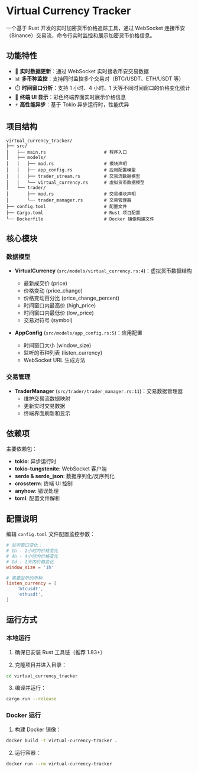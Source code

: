 # Virtual Currency Tracker

一个基于 Rust 开发的实时加密货币价格追踪工具，通过 WebSocket 连接币安（Binance）交易流，命令行实时监控和展示加密货币价格信息。

## 功能特性

- 🔄 **实时数据更新**：通过 WebSocket 实时接收币安交易数据
- 📊 **多币种监控**：支持同时监控多个交易对（BTC/USDT、ETH/USDT 等）
- ⏱️ **时间窗口分析**：支持 1 小时、4 小时、1 天等不同时间窗口的价格变化统计
- 🎨 **终端 UI 显示**：彩色终端界面实时展示价格信息
- ⚡ **高性能异步**：基于 Tokio 异步运行时，性能优异

## 项目结构

```
virtual_currency_tracker/
├── src/
│   ├── main.rs                      # 程序入口
│   ├── models/
│   │   ├── mod.rs                   # 模块声明
│   │   ├── app_config.rs            # 应用配置模型
│   │   ├── trader_stream.rs         # 交易流数据模型
│   │   └── virtual_currency.rs      # 虚拟货币数据模型
│   └── trader/
│       ├── mod.rs                   # 交易模块声明
│       └── trader_manager.rs        # 交易管理器
├── config.toml                      # 配置文件
├── Cargo.toml                       # Rust 项目配置
└── Dockerfile                       # Docker 镜像构建文件
```

## 核心模块

### 数据模型

- **VirtualCurrency** (`src/models/virtual_currency.rs:4`)：虚拟货币数据结构
  - 最新成交价 (price)
  - 价格变动 (price_change)
  - 价格变动百分比 (price_change_percent)
  - 时间窗口内最高价 (high_price)
  - 时间窗口内最低价 (low_price)
  - 交易对符号 (symbol)

- **AppConfig** (`src/models/app_config.rs:5`)：应用配置
  - 时间窗口大小 (window_size)
  - 监听的币种列表 (listen_currency)
  - WebSocket URL 生成方法

### 交易管理

- **TraderManager** (`src/trader/trader_manager.rs:11`)：交易数据管理器
  - 维护交易流数据映射
  - 更新实时交易数据
  - 终端界面刷新和显示

## 依赖项

主要依赖包：

- **tokio**: 异步运行时
- **tokio-tungstenite**: WebSocket 客户端
- **serde & serde_json**: 数据序列化/反序列化
- **crossterm**: 终端 UI 控制
- **anyhow**: 错误处理
- **toml**: 配置文件解析

## 配置说明

编辑 `config.toml` 文件配置监控参数：

```toml
# 监听窗口变化：
# 1h - 1小时内价格变化
# 4h - 4小时内价格变化
# 1d - 1天内价格变化
window_size = '1h'

# 需要监听的币种
listen_currency = [
    'btcusdt',
    'ethusdt',
]
```

## 运行方式

### 本地运行

1. 确保已安装 Rust 工具链（推荐 1.83+）

2. 克隆项目并进入目录：
```bash
cd virtual_currency_tracker
```

3. 编译并运行：
```bash
cargo run --release
```

### Docker 运行

1. 构建 Docker 镜像：
```bash
docker build -t virtual-currency-tracker .
```

2. 运行容器：
```bash
docker run --rm virtual-currency-tracker
```